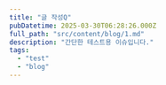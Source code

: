 ```yaml
---
title: "글 작성Q"
pubDatetime: 2025-03-30T06:28:26.000Z
full_path: "src/content/blog/1.md"
description: "간단한 테스트용 이슈입니다."
tags: 
  - "test"
  - "blog"
---
```



